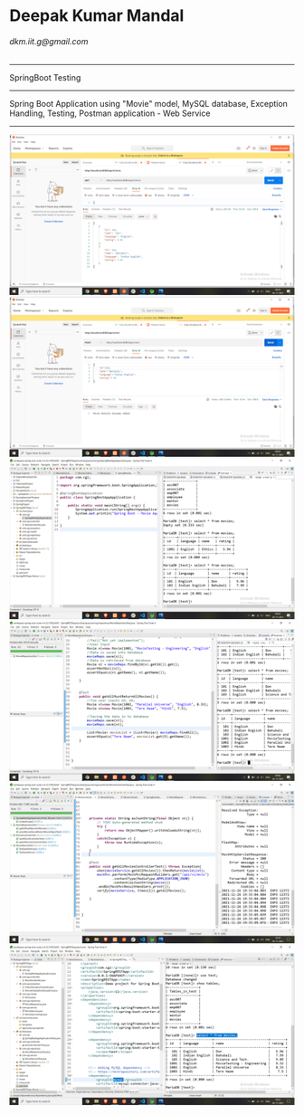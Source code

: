 <h1>Deepak Kumar Mandal</h1>
<h6>dkm.iit.g@gmail.com</h6>
<hr>
SpringBoot Testing<hr>
Spring Boot Application using "Movie" model, MySQL database, Exception Handling, Testing, Postman application - Web Service
<hr>
<img src="img/1.png" alt="TestCase-Screenshot">
<img src="img/2.png" alt="TestCase-Screenshot">
<img src="img/3.png" alt="TestCase-Screenshot">
<img src="img/4.png" alt="TestCase-Screenshot">
<img src="img/5.png" alt="TestCase-Screenshot">
<img src="img/6.png" alt="TestCase-Screenshot">
